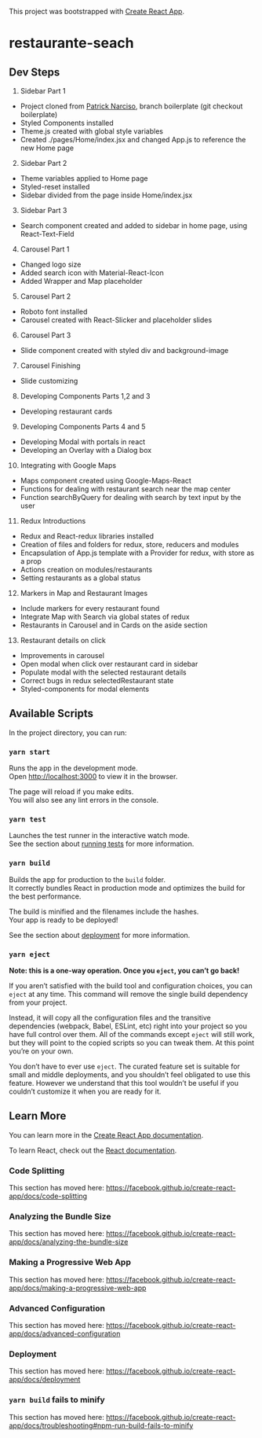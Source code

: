 This project was bootstrapped with [Create React App](https://github.com/facebook/create-react-app).

# restaurante-seach #

## Dev Steps ##

1. Sidebar Part 1 
  - Project cloned from [Patrick Narciso](https://github.com/patrick-narciso/restaurants-search.git), branch boilerplate (git checkout boilerplate)
  - Styled Components installed
  - Theme.js created with global style variables
  - Created ./pages/Home/index.jsx and changed App.js to reference the new Home page

2. Sidebar Part 2
  - Theme variables applied to Home page
  - Styled-reset installed
  - Sidebar divided from the page inside Home/index.jsx

3. Sidebar Part 3
  - Search component created and added to sidebar in home page, using React-Text-Field

4. Carousel Part 1
  - Changed logo size
  - Added search icon with Material-React-Icon
  - Added Wrapper and Map placeholder

5. Carousel Part 2
  - Roboto font installed
  - Carousel created with React-Slicker and placeholder slides

6. Carousel Part 3
  - Slide component created with styled div and background-image

7. Carousel Finishing
  - Slide customizing

8. Developing Components Parts 1,2 and 3
  - Developing restaurant cards

9. Developing Components Parts 4 and 5
  - Developing Modal with portals in react
  - Developing an Overlay with a Dialog box

10. Integrating with Google Maps
  - Maps component created using Google-Maps-React
  - Functions for dealing with restaurant search near the map center
  - Function searchByQuery for dealing with search by text input by the user

11. Redux Introductions
  - Redux and React-redux libraries installed
  - Creation of files and folders for redux, store, reducers and modules
  - Encapsulation of App.js template with a Provider for redux, with store as a prop
  - Actions creation on modules/restaurants
  - Setting restaurants as a global status

12. Markers in Map and Restaurant Images
  - Include markers for every restaurant found
  - Integrate Map with Search via global states of redux
  - Restaurants in Carousel and in Cards on the aside section
  
13. Restaurant details on click
  - Improvements in carousel
  - Open modal when click over restaurant card in sidebar
  - Populate modal with the selected restaurant details
  - Correct bugs in redux selectedRestaurant state
  - Styled-components for modal elements

## Available Scripts

In the project directory, you can run:

### `yarn start`

Runs the app in the development mode.<br />
Open [http://localhost:3000](http://localhost:3000) to view it in the browser.

The page will reload if you make edits.<br />
You will also see any lint errors in the console.

### `yarn test`

Launches the test runner in the interactive watch mode.<br />
See the section about [running tests](https://facebook.github.io/create-react-app/docs/running-tests) for more information.

### `yarn build`

Builds the app for production to the `build` folder.<br />
It correctly bundles React in production mode and optimizes the build for the best performance.

The build is minified and the filenames include the hashes.<br />
Your app is ready to be deployed!

See the section about [deployment](https://facebook.github.io/create-react-app/docs/deployment) for more information.

### `yarn eject`

**Note: this is a one-way operation. Once you `eject`, you can’t go back!**

If you aren’t satisfied with the build tool and configuration choices, you can `eject` at any time. This command will remove the single build dependency from your project.

Instead, it will copy all the configuration files and the transitive dependencies (webpack, Babel, ESLint, etc) right into your project so you have full control over them. All of the commands except `eject` will still work, but they will point to the copied scripts so you can tweak them. At this point you’re on your own.

You don’t have to ever use `eject`. The curated feature set is suitable for small and middle deployments, and you shouldn’t feel obligated to use this feature. However we understand that this tool wouldn’t be useful if you couldn’t customize it when you are ready for it.

## Learn More

You can learn more in the [Create React App documentation](https://facebook.github.io/create-react-app/docs/getting-started).

To learn React, check out the [React documentation](https://reactjs.org/).

### Code Splitting

This section has moved here: https://facebook.github.io/create-react-app/docs/code-splitting

### Analyzing the Bundle Size

This section has moved here: https://facebook.github.io/create-react-app/docs/analyzing-the-bundle-size

### Making a Progressive Web App

This section has moved here: https://facebook.github.io/create-react-app/docs/making-a-progressive-web-app

### Advanced Configuration

This section has moved here: https://facebook.github.io/create-react-app/docs/advanced-configuration

### Deployment

This section has moved here: https://facebook.github.io/create-react-app/docs/deployment

### `yarn build` fails to minify

This section has moved here: https://facebook.github.io/create-react-app/docs/troubleshooting#npm-run-build-fails-to-minify
